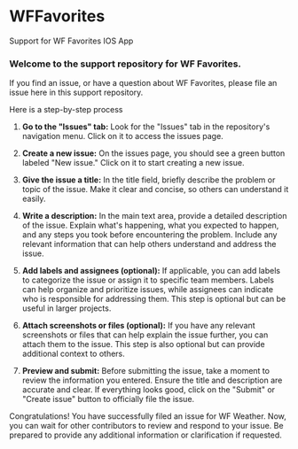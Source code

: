 # WFFavorites
Support for WF Favorites IOS App

### Welcome to the support repository for WF Favorites.

If you find an issue, or have a question about WF Favorites, please file an issue here in this support repository.

Here is a step-by-step process

1. **Go to the "Issues" tab:** Look for the "Issues" tab in the repository's navigation menu. Click on it to access the issues page.

2. **Create a new issue:** On the issues page, you should see a green button labeled "New issue." Click on it to start creating a new issue.

3. **Give the issue a title:** In the title field, briefly describe the problem or topic of the issue. Make it clear and concise, so others can understand it easily.

4. **Write a description:** In the main text area, provide a detailed description of the issue. Explain what's happening, what you expected to happen, and any steps you took before encountering the problem. Include any relevant information that can help others understand and address the issue.

5. **Add labels and assignees (optional):** If applicable, you can add labels to categorize the issue or assign it to specific team members. Labels can help organize and prioritize issues, while assignees can indicate who is responsible for addressing them. This step is optional but can be useful in larger projects.

6. **Attach screenshots or files (optional):** If you have any relevant screenshots or files that can help explain the issue further, you can attach them to the issue. This step is also optional but can provide additional context to others.

7. **Preview and submit:** Before submitting the issue, take a moment to review the information you entered. Ensure the title and description are accurate and clear. If everything looks good, click on the "Submit" or "Create issue" button to officially file the issue.

Congratulations! You have successfully filed an issue for WF Weather. Now, you can wait for other contributors to review and respond to your issue. Be prepared to provide any additional information or clarification if requested.
